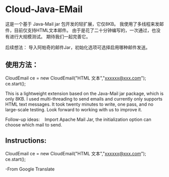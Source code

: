 # Cloud-Java-EMail
这是一个基于 Java-Mail jar 包开发的轻扩展，它仅8KB。 
我使用了多线程来发邮件，目前仅支持HTML文本邮件。 
由于是花了二十分钟编写的，一次通过，也没有进行大规模测试。 
期待我们一起完善它。 

后续想法：
  导入阿帕奇的邮件Jar，初始化选项可选择启用哪种邮件发送。


## 使用方法：

CloudEmail ce = new CloudEmail("HTML 文本","xxxxxx@xxx.com");
ce.start();


This is a lightweight extension based on the Java-Mail jar package, which is only 8KB. 
I used multi-threading to send emails and currently only supports HTML text messages. 
It took twenty minutes to write, one pass, and no large-scale testing.
Look forward to working with us to improve it.

Follow-up ideas:
   Import Apache Mail Jar, the initialization option can choose which mail to send.

## Instructions:

CloudEmail ce = new CloudEmail("HTML 文本","xxxxxx@xxx.com");
ce.start();


-From Google Translate
